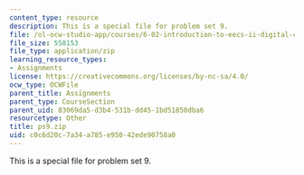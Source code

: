 ```yaml
---
content_type: resource
description: This is a special file for problem set 9.
file: /ol-ocw-studio-app/courses/6-02-introduction-to-eecs-ii-digital-communication-systems-fall-2012/c0c6d20c7a34a785e95042ede90758a0_ps9.zip
file_size: 558153
file_type: application/zip
learning_resource_types:
- Assignments
license: https://creativecommons.org/licenses/by-nc-sa/4.0/
ocw_type: OCWFile
parent_title: Assignments
parent_type: CourseSection
parent_uid: 83069da5-d3b4-531b-dd45-1bd51850dba6
resourcetype: Other
title: ps9.zip
uid: c0c6d20c-7a34-a785-e950-42ede90758a0
---
```

This is a special file for problem set 9.